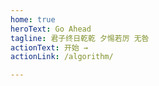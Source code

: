```yaml
---
home: true
heroText: Go Ahead
tagline: 君子终日乾乾 夕惕若厉 无咎
actionText: 开始 →
actionLink: /algorithm/

---
```


